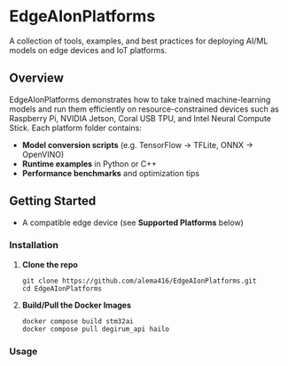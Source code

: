 # EdgeAIonPlatforms

A collection of tools, examples, and best practices for deploying AI/ML models on edge devices and IoT platforms.

## Overview

EdgeAIonPlatforms demonstrates how to take trained machine-learning models and run them efficiently on resource-constrained devices such as Raspberry Pi, NVIDIA Jetson, Coral USB TPU, and Intel Neural Compute Stick. Each platform folder contains:

- **Model conversion scripts** (e.g. TensorFlow → TFLite, ONNX → OpenVINO)
- **Runtime examples** in Python or C++
- **Performance benchmarks** and optimization tips

## Getting Started

- A compatible edge device (see **Supported Platforms** below)

### Installation

1. **Clone the repo**  
   ```
   git clone https://github.com/alema416/EdgeAIonPlatforms.git
   cd EdgeAIonPlatforms
   ```

2. **Build/Pull the Docker Images**
   ```
   docker compose build stm32ai
   docker compose pull degirum_api hailo
   ```

### Usage

